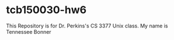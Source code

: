 # tcb150030-hw6
This Repository is for Dr. Perkins's CS 3377 Unix class. My name is Tennessee Bonner
